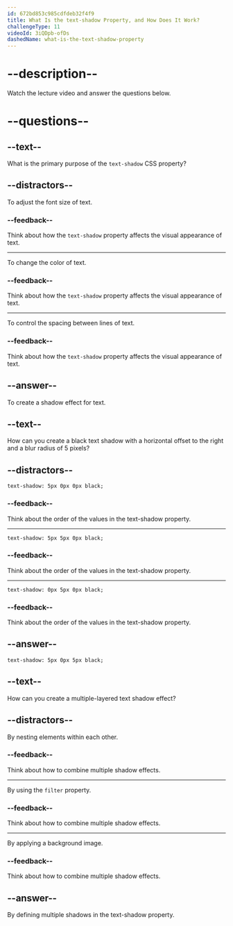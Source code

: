 ```yaml
---
id: 672bd853c985cdfdeb32f4f9
title: What Is the text-shadow Property, and How Does It Work?
challengeType: 11
videoId: 3iQDpb-ofDs
dashedName: what-is-the-text-shadow-property
---
```


# --description--

Watch the lecture video and answer the questions below.

# --questions--

## --text--

What is the primary purpose of the `text-shadow` CSS property?

## --distractors--

To adjust the font size of text.

### --feedback--

Think about how the `text-shadow` property affects the visual appearance of text.

---

To change the color of text.

### --feedback--

Think about how the `text-shadow` property affects the visual appearance of text.

---

To control the spacing between lines of text.

### --feedback--

Think about how the `text-shadow` property affects the visual appearance of text.

## --answer--

To create a shadow effect for text.

## --text--

How can you create a black text shadow with a horizontal offset to the right and a blur radius of 5 pixels?

## --distractors--

`text-shadow: 5px 0px 0px black;`

### --feedback--

Think about the order of the values in the text-shadow property.

---

`text-shadow: 5px 5px 0px black;`

### --feedback--

Think about the order of the values in the text-shadow property.

---

`text-shadow: 0px 5px 0px black;`

### --feedback--

Think about the order of the values in the text-shadow property.

## --answer--

`text-shadow: 5px 0px 5px black;`

## --text--

How can you create a multiple-layered text shadow effect?

## --distractors--

By nesting elements within each other.

### --feedback--

Think about how to combine multiple shadow effects.

---

By using the `filter` property.

### --feedback--

Think about how to combine multiple shadow effects.

---

By applying a background image.

### --feedback--

Think about how to combine multiple shadow effects.

## --answer--

By defining multiple shadows in the text-shadow property.

